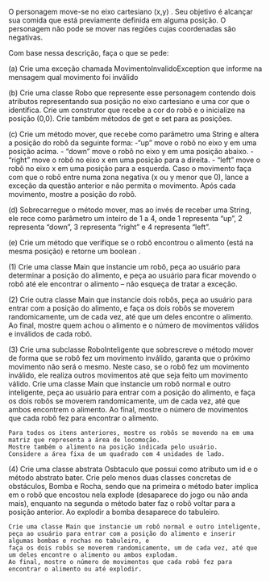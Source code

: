 O personagem move-se no eixo cartesiano (x,y) .
Seu objetivo é alcançar sua comida que está previamente definida em alguma posição. 
O personagem não pode se mover nas regiões cujas coordenadas são negativas. 

Com base nessa descrição, faça o que se pede:

(a) Crie uma exceção chamada MovimentoInvalidoException que informe na mensagem qual movimento foi inválido  

(b) Crie uma classe Robo que represente esse personagem contendo dois atributos representando sua posição no eixo cartesiano e uma cor que o identifica. 
    Crie um construtor que recebe a cor do robô e o inicialize na posição (0,0). 
    Crie também métodos de get e set para as posições.

(c) Crie um método mover, que recebe como parâmetro uma String e altera a posição do robô da seguinte forma: 
    -“up” move o robô no eixo y em uma posição acima. 
    - “down” move o robô no eixo y em uma posição abaixo.
    - “right” move o robô no eixo x em uma posição para a direita.
    - “left” move o robô no eixo x em uma posição para a esquerda.
    Caso o movimento faça com que o robô entre numa zona negativa (x ou y menor que 0), 
    lance a exceção da questão anterior e não permita o movimento. Após cada movimento, mostre a posição do robô.

(d) Sobrecarregue o método mover, mas ao invés de receber uma String, 
    ele rece como parâmetro um inteiro de 1 a 4, onde 1 representa “up”, 2 representa “down”, 
    3 representa “right” e 4 representa “left”.

(e) Crie um método que verifique se o robô encontrou o alimento (está na mesma posição) e retorne um boolean .

(1) Crie uma classe Main que instancie um robô, peça ao usuário para determinar a posição do alimento, 
    e peça ao usuário para ficar movendo o robô até ele encontrar o alimento – não esqueça de tratar a exceção.

(2) Crie outra classe Main que instancie dois robôs, peça ao usuário para entrar com a posição do alimento, 
    e faça os dois robôs se moverem randomicamente, um de cada vez, até que um deles encontre o alimento. 
    Ao final, mostre quem achou o alimento e o número de movimentos válidos e inválidos de cada robô.

(3) Crie uma subclasse RoboInteligente que sobrescreve o método mover de forma que se robô fez um movimento inválido, 
    garanta que o próximo movimento não será o mesmo. Neste caso, se o robô fez um movimento inválido, 
    ele realiza outros movimentos até que seja feito um movimento válido. 
    Crie uma classe Main que instancie um robô normal e outro inteligente, peça ao usuário para entrar com a posição do 
    alimento, e faça os dois robôs se moverem randomicamente, um de cada vez, até que ambos encontrem o alimento. Ao final,
    mostre o número de movimentos que cada robô fez para encontrar o alimento.
    
    Para todos os itens anteriores, mostre os robôs se movendo na em uma matriz que representa a área de locomoção. 
    Mostre também o alimento na posição indicada pelo usuário.
    Considere a área fixa de um quadrado com 4 unidades de lado.

(4) Crie uma classe abstrata Osbtaculo que possui como atributo um id e o método abstrato bater. 
    Crie pelo menos duas classes concretas de obstáculos, Bomba e Rocha, sendo que na primeira o método bater implica 
    em o robô que encostou nela explode (desaparece do jogo ou não anda mais), enquanto na segunda o método bater faz 
    o robô voltar para a posição anterior. Ao explodir a bomba desaparece do tabuleiro.
    
    Crie uma classe Main que instancie um robô normal e outro inteligente, 
    peça ao usuário para entrar com a posição do alimento e inserir algumas bombas e rochas no tabuleiro, e 
    faça os dois robôs se moverem randomicamente, um de cada vez, até que um deles encontre o alimento ou ambos explodam.
    Ao final, mostre o número de movimentos que cada robô fez para encontrar o alimento ou até explodir.

